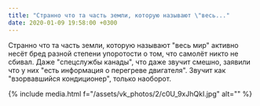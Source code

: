 ```yaml
---
title: "Странно что та часть земли, которую называют \"весь..."
date: 2020-01-09 19:58:00 +0300
---
```


Странно что та часть земли, которую называют "весь мир" активно несёт бред разной степени упоротости о том, что самолёт никто не сбивал. Даже "спецслужбы канады", что даже звучит смешно, заявили что у них "есть информация о перегреве двигателя". Звучит как "взорвавшийся кондиционер", только наоборот.

{% include media.html f="/assets/vk_photos/2/c0U_9xJhQkI.jpg" alt="" %}
